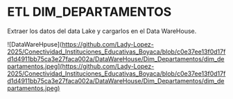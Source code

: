 # ETL DIM_DEPARTAMENTOS
Extraer los datos del data Lake y cargarlos en el Data WareHouse.

![DataWareHpuse](https://github.com/Lady-Lopez-2025/Conectividad_Instituciones_Educativas_Boyaca/blob/c0e37ee13f0d17fd1d4911bb75ca3e27faca002a/DataWareHouse/Dim_Departamentos/dim_departamentos.jpeg](https://github.com/Lady-Lopez-2025/Conectividad_Instituciones_Educativas_Boyaca/blob/c0e37ee13f0d17fd1d4911bb75ca3e27faca002a/DataWareHouse/Dim_Departamentos/dim_departamentos.jpeg)

